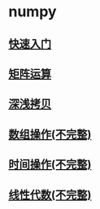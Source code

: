 # numpy

## [快速入门](quickstart.ipynb)
## [矩阵运算](matrix.ipynb)
## [深浅拷贝](copy.ipynb)
## [数组操作(不完整)](array_operation.ipynb)
## [时间操作(不完整)](time_operation.ipynb)
## [线性代数(不完整)](linalg.ipynb)